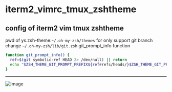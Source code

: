 # iterm2_vimrc_tmux_zshtheme
config of iterm2 vim tmux zshtheme
---
pwd of ys.zsh-theme:`~/.oh-my-zsh/themes`
for only support git branch
change `~/.oh-my-zsh/lib/git.zsh` git_prompt_info function
```bash
function git_prompt_info() {
  ref=$(git symbolic-ref HEAD 2> /dev/null) || return
  echo "$ZSH_THEME_GIT_PROMPT_PREFIX${ref#refs/heads/}$ZSH_THEME_GIT_PROMPT_SUFFIX"
}
```
---
![image](https://user-images.githubusercontent.com/61652635/125166260-5b39ec00-e1cd-11eb-87ae-185896e0450c.png)
